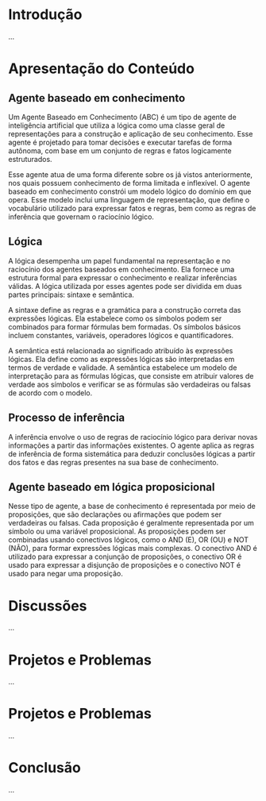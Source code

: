 # Introdução
...

# Apresentação do Conteúdo

## Agente baseado em conhecimento

Um Agente Baseado em Conhecimento (ABC) é um tipo de agente de inteligência artificial que utiliza a lógica como uma classe geral de representações para a construção e aplicação de seu conhecimento. Esse agente é projetado para tomar decisões e executar tarefas de forma autônoma, com base em um conjunto de regras e fatos logicamente estruturados.

Esse agente atua de uma forma diferente sobre os já vistos anteriormente, nos quais possuem conhecimento de forma limitada e inflexível. O agente baseado em conhecimento constrói um modelo lógico do domínio em que opera. Esse modelo inclui uma linguagem de representação, que define o vocabulário utilizado para expressar fatos e regras, bem como as regras de inferência que governam o raciocínio lógico.

## Lógica
A lógica desempenha um papel fundamental na representação e no raciocínio dos agentes baseados em conhecimento. Ela fornece uma estrutura formal para expressar o conhecimento e realizar inferências válidas. A lógica utilizada por esses agentes pode ser dividida em duas partes principais: sintaxe e semântica.

A sintaxe define as regras e a gramática para a construção correta das expressões lógicas. Ela estabelece como os símbolos podem ser combinados para formar fórmulas bem formadas. Os símbolos básicos incluem constantes, variáveis, operadores lógicos e quantificadores.

A semântica está relacionada ao significado atribuído às expressões lógicas. Ela define como as expressões lógicas são interpretadas em termos de verdade e validade. A semântica estabelece um modelo de interpretação para as fórmulas lógicas, que consiste em atribuir valores de verdade aos símbolos e verificar se as fórmulas são verdadeiras ou falsas de acordo com o modelo.

## Processo de inferência

A inferência envolve o uso de regras de raciocínio lógico para derivar novas informações a partir das informações existentes. O agente aplica as regras de inferência de forma sistemática para deduzir conclusões lógicas a partir dos fatos e das regras presentes na sua base de conhecimento.

## Agente baseado em lógica proposicional

Nesse tipo de agente, a base de conhecimento é representada por meio de proposições, que são declarações ou afirmações que podem ser verdadeiras ou falsas. Cada proposição é geralmente representada por um símbolo ou uma variável proposicional.
As proposições podem ser combinadas usando conectivos lógicos, como o AND (E), OR (OU) e NOT (NÃO), para formar expressões lógicas mais complexas. O conectivo AND é utilizado para expressar a conjunção de proposições, o conectivo OR é usado para expressar a disjunção de proposições e o conectivo NOT é usado para negar uma proposição.

# Discussões
...

# Projetos e Problemas
...

# Projetos e Problemas
...

# Conclusão
...